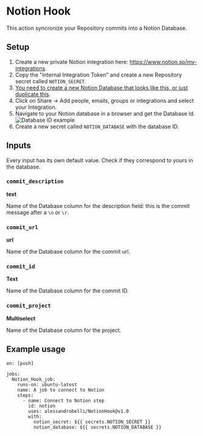 # Notion Hook

This action syncronize your Repository commits into a Notion Database.

## Setup

1. Create a new private Notion integration here: https://www.notion.so/my-integrations.
2. Copy the "Internal Integration Token" and create a new Repository secret called `NOTION_SECRET`.
3. [You need to create a new Notion Database that looks like this, or just duplicate this](https://alessandrobelli.notion.site/618655fb8e924216a5bc8b85cfd12274?v=eda6bbef2108493c9f1c0f9772a58549).
4. Click on Share -> Add people, emails, groups or integrations and select your Integration.
5. Navigate to your Notion database in a browser and get the Database Id.
![Database ID example](https://user-images.githubusercontent.com/3796324/126894870-e81d2831-9ac2-404a-bc07-a2d9d4014a39.png)
6. Create a new secret called `NOTION_DATABASE` with the database ID.

## Inputs

Every input has its own default value. Check if they correspond to yours in the database.

### `commit_description`
**text**

Name of the Database column for the description field: this is the commit message after a `\n` or `\r`.


### `commit_url`
**url**

Name of the Database column for the commit url.


### `commit_id`
**Text**

Name of the Database column for the commit ID.


### `commit_project`
**Multiselect**

Name of the Database column for the project. 


## Example usage

```
on: [push]

jobs:
  Notion_Hook_job:
    runs-on: ubuntu-latest
    name: A job to connect to Notion
    steps:
      - name: Connect to Notion step
        id: notion
        uses: alessandrobelli/NotionHook@v1.0
        with:
          notion_secret: ${{ secrets.NOTION_SECRET }}
          notion_database: ${{ secrets.NOTION_DATABASE }}
```